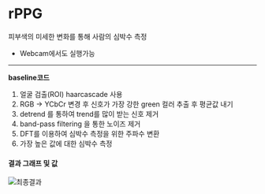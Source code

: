 # rPPG
피부색의 미세한 변화를 통해 사람의 심박수 측정
* Webcam에서도 실행가능
---------------------------------------
**baseline코드**
1. 얼굴 검출(ROI)
haarcascade 사용
2. RGB -> YCbCr 변경 후 신호가 가장 강한 green 컬러 추출 후 평균값 내기
3. detrend 를 통하여 trend를 많이 받는 신호 제거
4. band-pass filtering 을 통한 노이즈 제거
5. DFT를 이용하여 심박수 측정을 위한 주파수 변환
6. 가장 높은 값에 대한 심박수 측정

#### 결과 그래프 및 값
![최종결과](https://user-images.githubusercontent.com/72767245/97080996-6bf40300-163a-11eb-8cdc-9e86072a9c4d.png)
